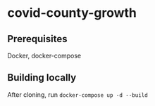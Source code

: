 # covid-county-growth

## Prerequisites
Docker, docker-compose

## Building locally
After cloning, run `docker-compose up -d --build` 

